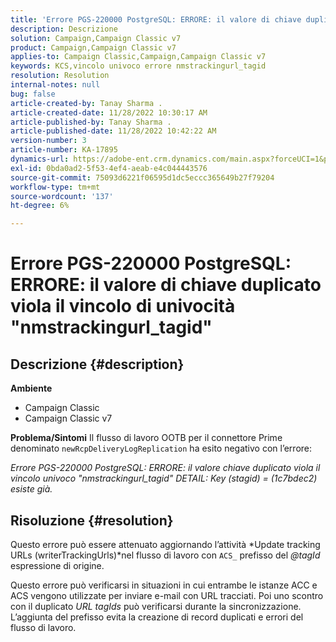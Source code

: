 ```yaml
---
title: 'Errore PGS-220000 PostgreSQL: ERRORE: il valore di chiave duplicato viola il vincolo di univocità "nmstrackingurl_tagid"'
description: Descrizione
solution: Campaign,Campaign Classic v7
product: Campaign,Campaign Classic v7
applies-to: Campaign Classic,Campaign,Campaign Classic v7
keywords: KCS,vincolo univoco errore nmstrackingurl_tagid
resolution: Resolution
internal-notes: null
bug: false
article-created-by: Tanay Sharma .
article-created-date: 11/28/2022 10:30:17 AM
article-published-by: Tanay Sharma .
article-published-date: 11/28/2022 10:42:22 AM
version-number: 3
article-number: KA-17895
dynamics-url: https://adobe-ent.crm.dynamics.com/main.aspx?forceUCI=1&pagetype=entityrecord&etn=knowledgearticle&id=71f5a1a5-076f-ed11-9562-6045bd006239
exl-id: 0bda0ad2-5f53-4ef4-aeab-e4c044443576
source-git-commit: 75093d6221f06595d1dc5eccc365649b27f79204
workflow-type: tm+mt
source-wordcount: '137'
ht-degree: 6%

---
```


# Errore PGS-220000 PostgreSQL: ERRORE: il valore di chiave duplicato viola il vincolo di univocità &quot;nmstrackingurl_tagid&quot;

## Descrizione {#description}

<b>Ambiente</b>
- Campaign Classic
- Campaign Classic v7



<b>Problema/Sintomi</b>
Il flusso di lavoro OOTB per il connettore Prime denominato `newRcpDeliveryLogReplication` ha esito negativo con l’errore:

*Errore PGS-220000 PostgreSQL: ERRORE: il valore chiave duplicato viola il vincolo univoco &quot;nmstrackingurl_tagid&quot; DETAIL: Key (stagid) = (1c7bdec2) esiste già.*


## Risoluzione {#resolution}


Questo errore può essere attenuato aggiornando l’attività *Update tracking URLs (writerTrackingUrls)*nel flusso di lavoro con `ACS_` prefisso del *@tagId* espressione di origine.

Questo errore può verificarsi in situazioni in cui entrambe le istanze ACC e ACS vengono utilizzate per inviare e-mail con URL tracciati. Poi uno scontro con il duplicato *URL* *tagIds* può verificarsi durante la sincronizzazione. L’aggiunta del prefisso evita la creazione di record duplicati e errori del flusso di lavoro.
